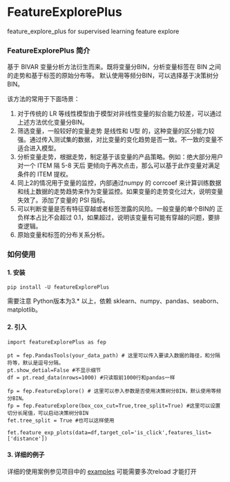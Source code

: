 # FeatureExplorePlus

feature_explore_plus for supervised learning feature explore

### FeatureExplorePlus 简介

基于 BIVAR 变量分析方法衍生而来。既将变量分BIN，分析变量标签在 BIN 之间的走势和基于标签的原始分布等。
默认使用等频分BIN，可以选择基于决策树分BIN。

该方法的常用于下面场景：

1. 对于传统的 LR 等线性模型由于模型对非线性变量的拟合能力较差，可以通过上述方法优化变量分BIN。
2. 筛选变量，一般较好的变量走势 是线性和 U型 的，这种变量的区分能力较强。通过传入测试集的数据，对比变量的变化趋势是否一致。不一致的变量不适合进入模型。
3. 分析变量走势，根据走势，制定基于该变量的产品策略。例如：绝大部分用户对一个 ITEM 隔 5-8 天后 更倾向于再次点击，那么可以基于此作变量对满足条件的 ITEM 提权。
4. 同上2的情况用于变量的监控，内部通过numpy 的 corrcoef 来计算训练数据和线上数据的走势趋势来作为变量监控。如果变量的走势变化过大，说明变量失效了。添加了变量的 PSI 指标。
5. 可以判断变量是否有特征穿越或者标签泄露的风险。一般变量的单个BIN的 正负样本占比不会超过 0.1，如果超过，说明该变量有可能有穿越的问题，要排查逻辑。
6. 原始变量和标签的分布关系分析。



### 如何使用

#### 1. 安装
```
pip install -U featureExplorePlus
```

需要注意 Python版本为3.* 以上，依赖 sklearn、numpy、pandas、seaborn、 matplotlib。

#### 2. 引入
```
import featureExplorePlus as fep

pt = fep.PandasTools(your_data_path) # 这里可以传入要读入数据的路径，和分隔符等，默认是逗号分隔。
pt.show_detial=False #不显示细节
df = pt.read_data(nrows=1000) #只读取前1000行和pandas一样

fp = fep.FeatureExplore() # 这里可以参入参数是否使用决策树分BIN，默认使用等频分BIN。
fp = fep.FeatureExplore(box_cox_cut=True,tree_split=True) #这里可以设置切分长尾值，可以启动决策树分BIN
fet.tree_split = True #也可以这样使用

fet.feature_exp_plots(data=df,target_col='is_click',features_list=['distance'])

```
#### 3. 详细的例子

详细的使用案例参见项目中的 [examples](https://github.com/XiaolinZHONG/FeatureExplorePlus/blob/master/examples/Features_Explore_Analysis_Examples.ipynb) 可能需要多次reload 才能打开
